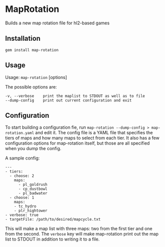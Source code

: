 MapRotation
===========

Builds a new map rotation file for hl2-based games

Installation
------------

    gem install map-rotation

Usage
-----

Usage: `map-rotation` [options]

The possible options are:

    -v, --verbose    print the maplist to STDOUT as well as to file
    --dump-config    print out current configuration and exit


Configuration
-------------

To start building a configuration fie, run `map-rotation --dump-config >
map-rotation.yaml` and edit it. The config file is a YAML file that specifies
the tiers of maps and how many maps to select from each tier. It also has a
few configuration options for map-rotation itself, but those are all specified
when you dump the config.

A sample config:

    ---
    - tiers:
      - choose: 2
        maps:
          - pl_goldrush
          - cp_dustbowl
          - pl_badwater
      - choose: 1
        maps:
        - tc_hydro
        - plr_hightower
    - verbose: true
	- targetFile: /path/to/desired/mapcycle.txt

This will make a map list with three maps: two from the first tier and
one from the second. The `verbose` key will make map-rotation print out
the map list to STDOUT in addition to writing it to a file.
